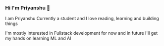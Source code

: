### Hi I'm Priyanshu 👋
I am Priyanshu Currently a student and I love reading, learning and building things

I'm mostly Interested in Fullstack development for now and in future I'll get my hands on learning ML and AI
